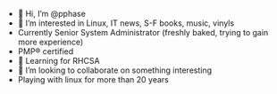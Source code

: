 - 👋 Hi, I’m @pphase
- 👀 I’m interested in Linux, IT news, S-F books, music, vinyls
- Currently Senior System Administrator (freshly baked, trying to gain more experience)
- PMP® certified
- 🌱 Learning for RHCSA
- 💞️ I’m looking to collaborate on something interesting
- Playing with linux for more than 20 years

<!---
pphase/pphase is a ✨ special ✨ repository because its `README.md` (this file) appears on your GitHub profile.
You can click the Preview link to take a look at your changes.
--->
